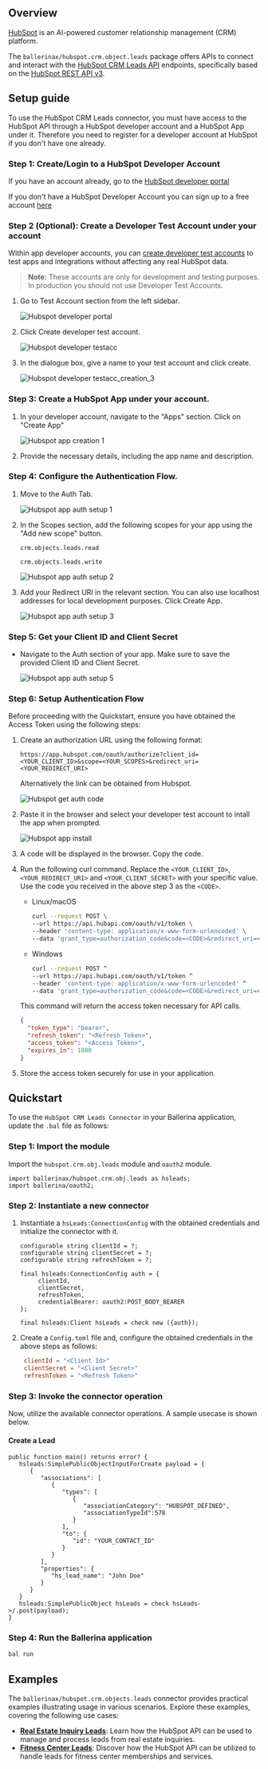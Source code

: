 ## Overview

[HubSpot](https://www.hubspot.com) is an AI-powered customer relationship management (CRM) platform.

The `ballerinax/hubspot.crm.object.leads` package offers APIs to connect and interact with the [HubSpot CRM Leads API](https://developers.hubspot.com/docs/reference/api/crm/objects/leads) endpoints, specifically based on the [HubSpot REST API v3](https://developers.hubspot.com/docs/reference/api/overview).

## Setup guide

To use the HubSpot CRM Leads connector, you must have access to the HubSpot API through a HubSpot developer account and a HubSpot App under it. Therefore you need to register for a developer account at HubSpot if you don't have one already.

### Step 1: Create/Login to a HubSpot Developer Account

If you have an account already, go to the [HubSpot developer portal](https://app.hubspot.com/)

If you don't have a HubSpot Developer Account you can sign up to a free account [here](https://developers.hubspot.com/get-started)

### Step 2 (Optional): Create a Developer Test Account under your account

Within app developer accounts, you can [create developer test accounts](https://developers.hubspot.com/beta-docs/getting-started/account-types#developer-test-accounts) to test apps and integrations without affecting any real HubSpot data.

> **Note:** These accounts are only for development and testing purposes. In production you should not use Developer Test Accounts.

1. Go to Test Account section from the left sidebar.

   ![Hubspot developer portal](https://raw.githubusercontent.com/ballerina-platform/module-ballerinax-hubspot.crm.object.leads/main/docs/setup/resources/test_acc_1.png)

2. Click Create developer test account.

   ![Hubspot developer testacc](https://raw.githubusercontent.com/ballerina-platform/module-ballerinax-hubspot.crm.object.leads/main/docs/setup/resources/test_acc_2.png)

3. In the dialogue box, give a name to your test account and click create.

   ![Hubspot developer testacc_creation_3](https://raw.githubusercontent.com/ballerina-platform/module-ballerinax-hubspot.crm.object.leads/main/docs/setup/resources/test_acc_3.png)

### Step 3: Create a HubSpot App under your account.

1. In your developer account, navigate to the "Apps" section. Click on "Create App"

   ![Hubspot app creation 1](https://raw.githubusercontent.com/ballerina-platform/module-ballerinax-hubspot.crm.object.leads/main/docs/setup/resources/create_app_1.png)

2. Provide the necessary details, including the app name and description.

### Step 4: Configure the Authentication Flow.

1. Move to the Auth Tab.

   ![Hubspot app auth setup 1](https://raw.githubusercontent.com/ballerina-platform/module-ballerinax-hubspot.crm.object.leads/main/docs/setup/resources/create_app_2.png)

2. In the Scopes section, add the following scopes for your app using the "Add new scope" button.

   `crm.objects.leads.read`

   `crm.objects.leads.write`

   ![Hubspot app auth setup 2](https://raw.githubusercontent.com/ballerina-platform/module-ballerinax-hubspot.crm.object.leads/main/docs/setup/resources/scope_set.png)

4. Add your Redirect URI in the relevant section. You can also use localhost addresses for local development purposes. Click Create App.

   ![Hubspot app auth setup 3](https://raw.githubusercontent.com/ballerina-platform/module-ballerinax-hubspot.crm.object.leads/main/docs/setup/resources/create_app_final.png)

### Step 5: Get your Client ID and Client Secret

- Navigate to the Auth section of your app. Make sure to save the provided Client ID and Client Secret.

   ![Hubspot app auth setup 5](https://raw.githubusercontent.com/ballerina-platform/module-ballerinax-hubspot.crm.object.leads/main/docs/setup/resources/get_credentials.png)

### Step 6: Setup Authentication Flow

Before proceeding with the Quickstart, ensure you have obtained the Access Token using the following steps:

1. Create an authorization URL using the following format:

   ```
   https://app.hubspot.com/oauth/authorize?client_id=<YOUR_CLIENT_ID>&scope=<YOUR_SCOPES>&redirect_uri=<YOUR_REDIRECT_URI>
   ```

    Alternatively the link can be obtained from Hubspot.

    ![Hubspot get auth code](https://raw.githubusercontent.com/ballerina-platform/module-ballerinax-hubspot.crm.object.leads/main/docs/setup/resources/get_auth_code.png)

2. Paste it in the browser and select your developer test account to intall the app when prompted.

   ![Hubspot app install](https://raw.githubusercontent.com/ballerina-platform/module-ballerinax-hubspot.crm.object.leads/main/docs/setup/resources/install_app.png)

3. A code will be displayed in the browser. Copy the code.


4. Run the following curl command. Replace the `<YOUR_CLIENT_ID>`, `<YOUR_REDIRECT_URI>` and `<YOUR_CLIENT_SECRET>` with your specific value. Use the code you received in the above step 3 as the `<CODE>`.

   - Linux/macOS

     ```bash
     curl --request POST \
     --url https://api.hubapi.com/oauth/v1/token \
     --header 'content-type: application/x-www-form-urlencoded' \
     --data 'grant_type=authorization_code&code=<CODE>&redirect_uri=<YOUR_REDIRECT_URI>&client_id=<YOUR_CLIENT_ID>&client_secret=<YOUR_CLIENT_SECRET>'
     ```

   - Windows

     ```bash
     curl --request POST ^
     --url https://api.hubapi.com/oauth/v1/token ^
     --header 'content-type: application/x-www-form-urlencoded' ^
     --data 'grant_type=authorization_code&code=<CODE>&redirect_uri=<YOUR_REDIRECT_URI>&client_id=<YOUR_CLIENT_ID>&client_secret=<YOUR_CLIENT_SECRET>'
     ```

   This command will return the access token necessary for API calls.

   ```json
   {
     "token_type": "bearer",
     "refresh_token": "<Refresh Token>",
     "access_token": "<Access Token>",
     "expires_in": 1800
   }
   ```

5. Store the access token securely for use in your application.

## Quickstart

To use the `HubSpot CRM Leads Connector` in your Ballerina application, update the `.bal` file as follows:

### Step 1: Import the module

Import the `hubspot.crm.obj.leads` module and `oauth2` module.

```ballerina
import ballerinax/hubspot.crm.obj.leads as hsleads;
import ballerina/oauth2;
```

### Step 2: Instantiate a new connector

1. Instantiate a `hsLeads:ConnectionConfig` with the obtained credentials and initialize the connector with it.

    ```ballerina 
    configurable string clientId = ?;
    configurable string clientSecret = ?;
    configurable string refreshToken = ?;

    final hsleads:ConnectionConfig auth = {
         clientId,
         clientSecret,
         refreshToken,
         credentialBearer: oauth2:POST_BODY_BEARER
    };

    final hsleads:Client hsLeads = check new ({auth});
    ```

2. Create a `Config.toml` file and, configure the obtained credentials in the above steps as follows:

   ```toml
    clientId = "<Client Id>"
    clientSecret = "<Client Secret>"
    refreshToken = "<Refresh Token>"
   ```

### Step 3: Invoke the connector operation

Now, utilize the available connector operations. A sample usecase is shown below.

#### Create a Lead
    
```ballerina
public function main() returns error? {
   hsleads:SimplePublicObjectInputForCreate payload = {
      {
         "associations": [
            {
               "types": [
                  {
                     "associationCategory": "HUBSPOT_DEFINED",
                     "associationTypeId":578
                  }
               ],
               "to": {
                  "id": "YOUR_CONTACT_ID"
               }
            }
         ],
         "properties": {
            "hs_lead_name": "John Doe"
         }
      }
   }
   hsleads:SimplePublicObject hsLeads = check hsLeads->/.post(payload);
}
```

### Step 4: Run the Ballerina application

```bash
bal run
```

## Examples

The `ballerinax/hubspot.crm.objects.leads` connector provides practical examples illustrating usage in various scenarios. Explore these examples, covering the following use cases:

- [**Real Estate Inquiry Leads**](https://github.com/ballerina-platform/module-ballerinax-hubspot.crm.object.leads/tree/main/examples/real_estate_inquiry_leads): Learn how the HubSpot API can be used to manage and process leads from real estate inquiries.
- [**Fitness Center Leads**](https://github.com/ballerina-platform/module-ballerinax-hubspot.crm.object.leads/tree/main/examples/fitness_center_leads): Discover how the HubSpot API can be utilized to handle leads for fitness center memberships and services.
